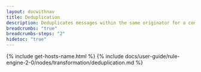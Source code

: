 ```yaml
---
layout: docwithnav
title: Deduplication
description: Deduplicates messages within the same originator for a configurable period using specified deduplication strategy.
breadcrumbs: "true"
breadcrumbs-steps: "2"
hidetoc: "true"
---
```


{% include get-hosts-name.html %}
{% include docs/user-guide/rule-engine-2-0/nodes/transformation/deduplication.md %}
